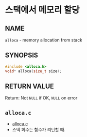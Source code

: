 # 스택에서 메모리 할당
## NAME
`alloca` - memory allocation from stack
## SYNOPSIS
```c
#include <alloca.h>
void* alloca(size_t size);
```
## RETURN VALUE
Return: Not `NULL` if OK, `NULL` on error
## `alloca.c`
* [alloca.c](./alloca.c)
* 스택 회수는 함수가 리턴할 때.
